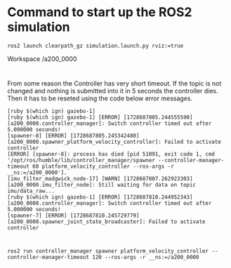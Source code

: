 
# Command to start up the ROS2 simulation

```ros2 launch clearpath_gz simulation.launch.py rviz:=true```

Workspace
/a200_0000

#
From some reason the Controller has very short timeout. If the topic is not changed and nothing is submitted into it in 5 seconds the controller dies. Then it has to be reseted using the code below error messages.

```
[ruby $(which ign) gazebo-1] 
[ruby $(which ign) gazebo-1] [ERROR] [1728687805.244555590] [a200_0000.controller_manager]: Switch controller timed out after 5.000000 seconds!
[spawner-8] [ERROR] [1728687805.245342480] [a200_0000.spawner_platform_velocity_controller]: Failed to activate controller
[ERROR] [spawner-8]: process has died [pid 51091, exit code 1, cmd '/opt/ros/humble/lib/controller_manager/spawner --controller-manager-timeout 60 platform_velocity_controller --ros-args -r __ns:=/a200_0000'].
[imu_filter_madgwick_node-17] [WARN] [1728687807.262923303] [a200_0000.imu_filter_node]: Still waiting for data on topic imu/data_raw...
[ruby $(which ign) gazebo-1] [ERROR] [1728687810.244952343] [a200_0000.controller_manager]: Switch controller timed out after 5.000000 seconds!
[spawner-7] [ERROR] [1728687810.245729779] [a200_0000.spawner_joint_state_broadcaster]: Failed to activate controller
```
#

```ros2 run controller_manager spawner platform_velocity_controller --controller-manager-timeout 120 --ros-args -r __ns:=/a200_0000```
